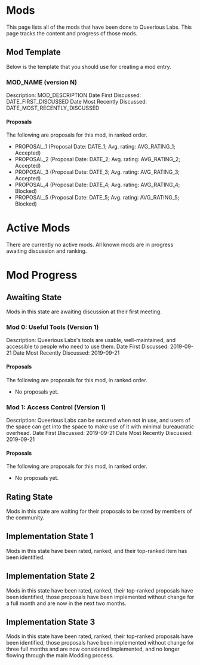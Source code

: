 <!-- TITLE: Mods -->
<!-- SUBTITLE: A list of mods that have been done to the space. -->

# Mods
This page lists all of the mods that have been done to Queerious Labs. This page tracks the content and progress of those mods.

## Mod Template
Below is the template that you should use for creating a mod entry.

### MOD_NAME (version N)

Description: MOD_DESCRIPTION
Date First Discussed: DATE_FIRST_DISCUSSED
Date Most Recently Discussed: DATE_MOST_RECENTLY_DISCUSSED

#### Proposals

The following are proposals for this mod, in ranked order.

* PROPOSAL_1 (Proposal Date: DATE_1; Avg. rating: AVG_RATING_1; Accepted)
* PROPOSAL_2 (Proposal Date: DATE_2; Avg. rating: AVG_RATING_2; Accepted)
* PROPOSAL_3 (Proposal Date: DATE_3; Avg. rating: AVG_RATING_3; Accepted)
* PROPOSAL_4 (Proposal Date: DATE_4; Avg. rating: AVG_RATING_4; Blocked)
* PROPOSAL_5 (Proposal Date: DATE_5; Avg. rating: AVG_RATING_5; Blocked)

# Active Mods
There are currently no active mods. All known mods are in progress awaiting discussion and ranking.
# Mod Progress

## Awaiting State
Mods in this state are awaiting discussion at their first meeting.

### Mod 0: Useful Tools (Version 1)

Description: Queerious Labs's tools are usable, well-maintained, and accessible to people who need to use them.
Date First Discussed: 2019-09-21
Date Most Recently Discussed: 2019-09-21

#### Proposals

The following are proposals for this mod, in ranked order.

* No proposals yet.

### Mod 1: Access Control (Version 1)

Description: Queerious Labs can be secured when not in use, and users of the space can get into the space to make use of it with minimal bureaucratic overhead.
Date First Discussed: 2019-09-21
Date Most Recently Discussed: 2019-09-21

#### Proposals

The following are proposals for this mod, in ranked order.

* No proposals yet.

## Rating State
Mods in this state are waiting for their proposals to be rated by members of the community.

## Implementation State 1
Mods in this state have been rated, ranked, and their top-ranked item has been identified.

## Implementation State 2
Mods in this state have been rated, ranked, their top-ranked proposals have been identified, those proposals have been implemented without change for a full month and are now in the next two months.

## Implementation State 3
Mods in this state have been rated, ranked, their top-ranked proposals have been identified, those proposals have been implemented without change for three full months and are now considered Implemented, and no longer flowing through the main Modding process.